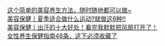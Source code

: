   
[这个简单的美容养生方法，随时随地都可以做~](http://www.dianyue.me/archives/765/k9l97vh29jx1g7hp/)  
[美容保健丨夏季适合做什么运动?就做这6种!!](http://www.dianyue.me/archives/969/wvu6u40idql9hb34/)  
[美容保健丨出汗的十大好处！看完我默默把风扇打开了！](http://www.dianyue.me/archives/987/fbcf31ye9fb28v5u/)  
[女性养生保健指南48条，这下必须收藏了](http://www.dianyue.me/archives/213/koo6jeye7wsixs3c/)